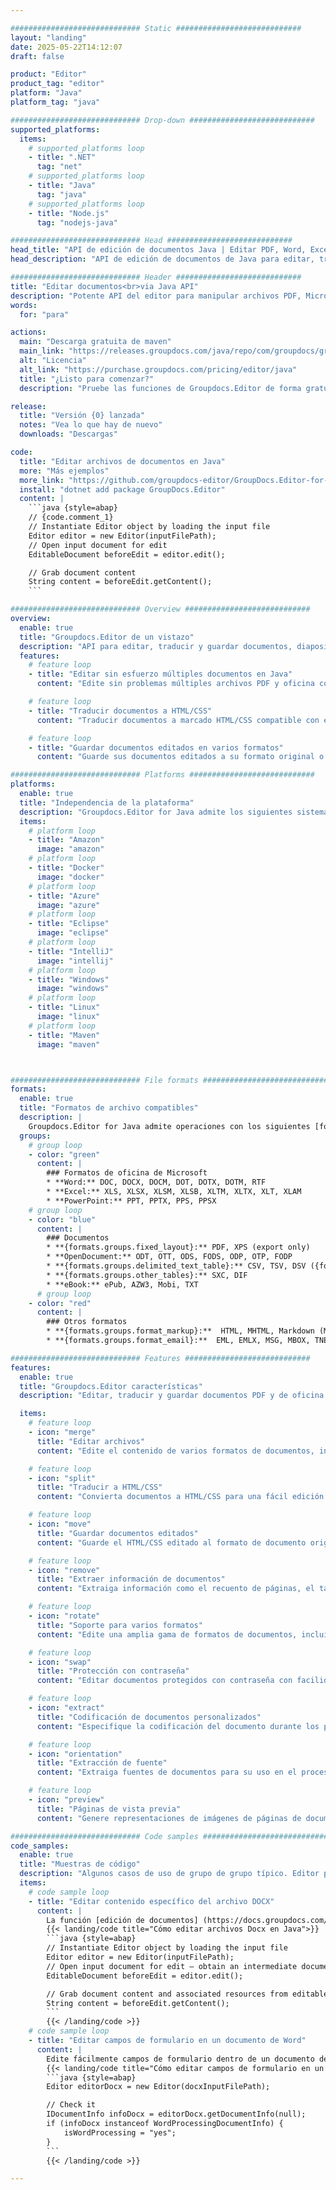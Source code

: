 ```yaml
---

############################# Static ############################
layout: "landing"
date: 2025-05-22T14:12:07
draft: false

product: "Editor"
product_tag: "editor"
platform: "Java"
platform_tag: "java"

############################# Drop-down ############################
supported_platforms:
  items:
    # supported_platforms loop
    - title: ".NET"
      tag: "net"
    # supported_platforms loop
    - title: "Java"
      tag: "java"
    # supported_platforms loop
    - title: "Node.js"
      tag: "nodejs-java"

############################# Head ############################
head_title: "API de edición de documentos Java | Editar PDF, Word, Excel, Epub"
head_description: "API de edición de documentos de Java para editar, traducir y guardar páginas de documentos de PDF, Microsoft Word, Excel, Presentaciones, Visio y Formatos de imagen."

############################# Header ############################
title: "Editar documentos<br>via Java API"
description: "Potente API del editor para manipular archivos PDF, Microsoft Office, HTML e Image."
words:
  for: "para"

actions:
  main: "Descarga gratuita de maven"
  main_link: "https://releases.groupdocs.com/java/repo/com/groupdocs/groupdocs-editor/"
  alt: "Licencia"
  alt_link: "https://purchase.groupdocs.com/pricing/editor/java"
  title: "¿Listo para comenzar?"
  description: "Pruebe las funciones de Groupdocs.Editor de forma gratuita o solicite una licencia."

release:
  title: "Versión {0} lanzada"
  notes: "Vea lo que hay de nuevo"
  downloads: "Descargas"

code:
  title: "Editar archivos de documentos en Java"
  more: "Más ejemplos"
  more_link: "https://github.com/groupdocs-editor/GroupDocs.Editor-for-Java"
  install: "dotnet add package GroupDocs.Editor"
  content: |
    ```java {style=abap}   
    // {code.comment_1}
    // Instantiate Editor object by loading the input file
    Editor editor = new Editor(inputFilePath);
    // Open input document for edit
    EditableDocument beforeEdit = editor.edit();

    // Grab document content
    String content = beforeEdit.getContent();
    ```

############################# Overview ############################
overview:
  enable: true
  title: "Groupdocs.Editor de un vistazo"
  description: "API para editar, traducir y guardar documentos, diapositivas y diagramas en aplicaciones Java."
  features:
    # feature loop
    - title: "Editar sin esfuerzo múltiples documentos en Java"
      content: "Edite sin problemas múltiples archivos PDF y oficina con soporte para una amplia gama de formatos. Groupdocs.Editor for Java hace que la edición de documentos sea rápida y sin problemas."

    # feature loop
    - title: "Traducir documentos a HTML/CSS"
      content: "Traducir documentos a marcado HTML/CSS compatible con editores WYSIWYG, permitiendo una edición de documentos fácil y eficiente en un entorno web."

    # feature loop
    - title: "Guardar documentos editados en varios formatos"
      content: "Guarde sus documentos editados a su formato original o expórtelos a otros formatos, como PDF, asegurando flexibilidad y compatibilidad."

############################# Platforms ############################
platforms:
  enable: true
  title: "Independencia de la plataforma"
  description: "Groupdocs.Editor for Java admite los siguientes sistemas operativos, marcos y administradores de paquetes."
  items:
    # platform loop
    - title: "Amazon"
      image: "amazon"
    # platform loop
    - title: "Docker"
      image: "docker"
    # platform loop
    - title: "Azure"
      image: "azure"
    # platform loop
    - title: "Eclipse"
      image: "eclipse"
    # platform loop
    - title: "IntelliJ"
      image: "intellij"
    # platform loop
    - title: "Windows"
      image: "windows"
    # platform loop
    - title: "Linux"
      image: "linux"
    # platform loop
    - title: "Maven"
      image: "maven"



############################# File formats ############################
formats:
  enable: true
  title: "Formatos de archivo compatibles"
  description: |
    Groupdocs.Editor for Java admite operaciones con los siguientes [formatos de archivo] (https://docs.groupdocs.com/editor/java/supported-document-formats/).
  groups:
    # group loop
    - color: "green"
      content: |
        ### Formatos de oficina de Microsoft
        * **Word:** DOC, DOCX, DOCM, DOT, DOTX, DOTM, RTF
        * **Excel:** XLS, XLSX, XLSM, XLSB, XLTM, XLTX, XLT, XLAM
        * **PowerPoint:** PPT, PPTX, PPS, PPSX
    # group loop
    - color: "blue"
      content: |
        ### Documentos
        * **{formats.groups.fixed_layout}:** PDF, XPS (export only)
        * **OpenDocument:** ODT, OTT, ODS, FODS, ODP, OTP, FODP
		* **{formats.groups.delimited_text_table}:** CSV, TSV, DSV ({formats.groups.arbitrary_separator})
		* **{formats.groups.other_tables}:** SXC, DIF
        * **eBook:** ePub, AZW3, Mobi, TXT
      # group loop
    - color: "red"
      content: |
        ### Otros formatos
        * **{formats.groups.format_markup}:**  HTML, MHTML, Markdown (MD), XML, CHM, JSON
		* **{formats.groups.format_email}:**  EML, EMLX, MSG, MBOX, TNEF, MHT, PST, OFT, OST, VCF, ICS

############################# Features ############################
features:
  enable: true
  title: "Groupdocs.Editor características"
  description: "Editar, traducir y guardar documentos PDF y de oficina sin problemas."

  items:
    # feature loop
    - icon: "merge"
      title: "Editar archivos"
      content: "Edite el contenido de varios formatos de documentos, incluidos PDF, DOCX, XLSX, PPTX y más."

    # feature loop
    - icon: "split"
      title: "Traducir a HTML/CSS"
      content: "Convierta documentos a HTML/CSS para una fácil edición con editores Wysiwyg como CKEditor o TinyMCE."

    # feature loop
    - icon: "move"
      title: "Guardar documentos editados"
      content: "Guarde el HTML/CSS editado al formato de documento original o exporte a PDF."

    # feature loop
    - icon: "remove"
      title: "Extraer información de documentos"
      content: "Extraiga información como el recuento de páginas, el tamaño y el estado de cifrado de los documentos."

    # feature loop
    - icon: "rotate"
      title: "Soporte para varios formatos"
      content: "Edite una amplia gama de formatos de documentos, incluidos archivos de Microsoft Office, PDF y más."

    # feature loop
    - icon: "swap"
      title: "Protección con contraseña"
      content: "Editar documentos protegidos con contraseña con facilidad."

    # feature loop
    - icon: "extract"
      title: "Codificación de documentos personalizados"
      content: "Especifique la codificación del documento durante los procesos de edición y guardado."

    # feature loop
    - icon: "orientation"
      title: "Extracción de fuente"
      content: "Extraiga fuentes de documentos para su uso en el proceso de edición."

    # feature loop
    - icon: "preview"
      title: "Páginas de vista previa"
      content: "Genere representaciones de imágenes de páginas de documentos para comprender mejor el contenido y la estructura."

############################# Code samples ############################
code_samples:
  enable: true
  title: "Muestras de código"
  description: "Algunos casos de uso de grupo de grupo típico. Editor para operaciones de Java."
  items:
    # code sample loop
    - title: "Editar contenido específico del archivo DOCX"
      content: |
        La función [edición de documentos] (https://docs.groupdocs.com/editor/java/edit-document/) le permite cargar, editar y guardar archivos DOCX. Aquí hay un ejemplo de cómo lograr la edición de documentos usando Java:
        {{< landing/code title="Cómo editar archivos Docx en Java">}}
        ```java {style=abap}   
        // Instantiate Editor object by loading the input file
        Editor editor = new Editor(inputFilePath);
        // Open input document for edit — obtain an intermediate document, that can be edited
        EditableDocument beforeEdit = editor.edit();

        // Grab document content and associated resources from editable document
        String content = beforeEdit.getContent();
        ```
        {{< /landing/code >}}
    # code sample loop
    - title: "Editar campos de formulario en un documento de Word"
      content: |
        Edite fácilmente campos de formulario dentro de un documento de Word usando Groupdocs.Editor para Java. Aquí le mostramos cómo editar campos de formulario en un documento de Word usando Java:
        {{< landing/code title="Cómo editar campos de formulario en un documento de Word usando Groupdocs.Editor para Java">}}
        ```java {style=abap}   
        Editor editorDocx = new Editor(docxInputFilePath);

        // Check it
        IDocumentInfo infoDocx = editorDocx.getDocumentInfo(null);
        if (infoDocx instanceof WordProcessingDocumentInfo) {
            isWordProcessing = "yes";
        }
        ```
        {{< /landing/code >}}

---
```


